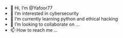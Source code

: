 - 👋 Hi, I’m @Yafoor77
- 👀 I’m interested in cybersecurity
- 🌱 I’m currently learning python and ethical hacking 
- 💞️ I’m looking to collaborate on ...
- 📫 How to reach me ...

<!---
Yafoor77/Yafoor77 is a ✨ special ✨ repository because its `README.md` (this file) appears on your GitHub profile.
You can click the Preview link to take a look at your changes.
--->
